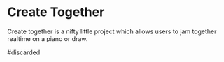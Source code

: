 # Create Together

Create together is a nifty little project which allows users to jam together realtime on a piano or draw.

#discarded
